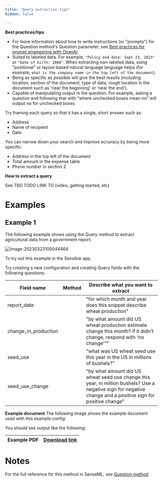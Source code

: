 ```yaml
---
title: "Query extraction tips"
hidden: false

---
```




**Best practices/tips**

- For more information about how to write instructions (or "prompts") for the Question method's Question parameter, see [Best practices for prompt engineering with OpenAI](https://help.openai.com/en/articles/6654000-best-practices-for-prompt-engineering-with-openai-api).
- Suited to labeled data. For example, `"Policy end date: Sept 23, 2023"`  or `"Date of birth: 2000"`. When extracting non-labeled data, using "positional" or layout-based natural language language helps (for example, `what is the company name in the top left of the document`).
- Being as specific as possible will give the best results (including location, section of the document, type of data, rough location in the document such as 'near the beginning' or 'near the end').
- Capable of manipulating output in the question. For example, asking a question and following that with “where unchecked boxes mean no” will output no for unchecked boxes

Try framing each query so that it has a single, short answer such as:

- Address
- Name of recipient
- Date

You can narrow down your search and improve accuracy by being more specific:

- Address in the top left of the document
- Total amount in the expense table
- Phone number in section 2

**How to extract a query**

See TBD TODO LINK TO (video, getting started, etc)

Examples
===

Example 1
---

The following example shows using the Query method to extract agricultural data from a government report.

![image-20230323100044464](C:\Users\franc\AppData\Roaming\Typora\typora-user-images\image-20230323100044464.png)

To try out this example in the Sensible app, 

Try creating a new configuration and creating Query fields with the following questions:

| Field name           | Method | Describe what you want to extract                            |
| -------------------- | ------ | ------------------------------------------------------------ |
| report_date          |        | "for which month and year does this snippet describe wheat production" |
| change_in_production |        | "by what amount did US wheat production estimate change this month? if it didn't change, respond with 'no change'"" |
| seed_use             |        | "what was US wheat seed use this year in the US in millions of bushels?" |
| seed_use_change      |        | "by what amount did US wheat seed use change this year, in million bushels? Use a negative sign for negative change and a positive sign for positive change" |





**Example document**
The following image shows the example document used with this example config:

You should see output like the following:



| Example PDF | [Download link](https://raw.githubusercontent.com/sensible-hq/sensible-docs/main/readme-sync/assets/v0/pdfs/summarizer_crop.pdf) |
| ----------- | ------------------------------------------------------------ |



Notes
===

For the full reference for this method in SenseML, see [Question method](doc:question).